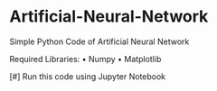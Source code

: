 # Artificial-Neural-Network
Simple Python Code of Artificial Neural Network 

Required Libraries: • Numpy • Matplotlib

[#] Run this code using Jupyter Notebook
